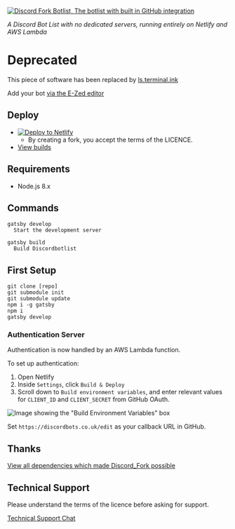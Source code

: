 [![Discord Fork Botlist, The botlist with built in GitHub integration](/.github/header.png)](https://discordbots.co.uk/)

_A Discord Bot List with no dedicated servers, running entirely on Netlify and AWS Lambda_

# Deprecated
This piece of software has been replaced by [ls.terminal.ink](https://ls.terminal.ink)

Add your bot [via the E-Zed editor](https://discordbots.co.uk/edit)

## Deploy
- [![Deploy to Netlify](https://www.netlify.com/img/deploy/button.svg)](https://app.netlify.com/start/deploy?repository=https://github.com/EvanHanna12/Discordbotlist)
  - By creating a fork, you accept the terms of the LICENCE.
- [View builds](https://app.netlify.com/sites/discordbots/deploys)

## Requirements
- Node.js 8.x

## Commands
```
gatsby develop
  Start the development server

gatsby build
  Build Discordbotlist
```

## First Setup
```
git clone [repo]
git submodule init
git submodule update
npm i -g gatsby
npm i
gatsby develop
```

### Authentication Server
Authentication is now handled by an AWS Lambda function.

To set up authentication:

1. Open Netlify
2. Inside `Settings`, click `Build & Deploy`
3. Scroll down to `Build environment variables`, and enter relevant values for `CLIENT_ID` and `CLIENT_SECRET` from GitHub OAuth.

![Image showing the "Build Environment Variables" box](/.github/env.png)

Set `https://discordbots.co.uk/edit` as your callback URL in GitHub.

## Thanks
[View all dependencies which made Discord_Fork possible](https://github.com/Terminal/Discord_Fork/network/dependencies)

## Technical Support
Please understand the terms of the licence before asking for support.

[Technical Support Chat](https://discord.gg/8uC6aKZ)
